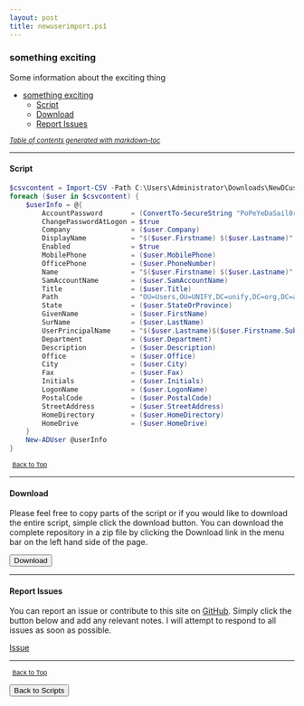 ```yaml
---
layout: post
title: newuserimport.ps1
---
```


### something exciting

Some information about the exciting thing

- [something exciting](#something-exciting)
  - [Script](#script)
  - [Download](#download)
  - [Report Issues](#report-issues)

<small><i><a href='http://ecotrust-canada.github.io/markdown-toc/'>Table of contents generated with markdown-toc</a></i></small>

---

#### Script

```powershell
$csvcontent = Import-CSV -Path C:\Users\Administrator\Downloads\NewDCusers.csv
foreach ($user in $csvcontent) {
    $userInfo = @{
        AccountPassword       = (ConvertTo-SecureString "PoPeYeDaSail0rM@@n!" -AsPlainText -Force)
        ChangePasswordAtLogon = $true
        Company               = ($user.Company)
        DisplayName           = "$($user.Firstname) $($user.Lastname)"
        Enabled               = $true
        MobilePhone           = ($user.MobilePhone)
        OfficePhone           = ($user.PhoneNumber)
        Name                  = "$($user.Firstname) $($user.Lastname)"
        SamAccountName        = ($user.SamAccountName)
        Title                 = ($user.Title)
        Path                  = "OU=Users,OU=UNIFY,DC=unify,DC=org,DC=au"
        State                 = ($user.StateOrProvince)
        GivenName             = ($user.FirstName)
        SurName               = ($user.LastName)
        UserPrincipalName     = "$($user.Lastname)$($user.Firstname.Substring(0,1))@UNIFY.org.au"
        Department            = ($user.Department)
        Description           = ($user.Description)
        Office                = ($user.Office)
        City                  = ($user.City)
        Fax                   = ($user.Fax)
        Initials              = ($user.Initials)
        LogonName             = ($user.LogonName)
        PostalCode            = ($user.PostalCode)
        StreetAddress         = ($user.StreetAddress)
        HomeDirectory         = ($user.HomeDirectory)
        HomeDrive             = ($user.HomeDrive)
    }
    New-ADUser @userInfo
}
```

<span style="font-size:11px;"><a href="#"><i class="fas fa-caret-up" aria-hidden="true" style="color: white; margin-right:5px;"></i>Back to Top</a></span>

---

#### Download

Please feel free to copy parts of the script or if you would like to download the entire script, simple click the download button. You can download the complete repository in a zip file by clicking the Download link in the menu bar on the left hand side of the page.

<button class="btn" type="submit" onclick="window.open('/PowerShell/scripts/activeDirectory/newuserimport.ps1')">
    <i class="fa fa-cloud-download-alt">
    </i>
        Download
</button>

---

#### Report Issues

You can report an issue or contribute to this site on <a href="https://github.com/BanterBoy/scripts-blog/issues">GitHub</a>. Simply click the button below and add any relevant notes. I will attempt to respond to all issues as soon as possible.

<!-- Place this tag where you want the button to render. -->

<a class="github-button" href="https://github.com/BanterBoy/scripts-blog/issues/new?title=newuserimport.ps1&body=There is a problem with this function. Please find details below." data-show-count="true" aria-label="Issue BanterBoy/scripts-blog on GitHub">Issue</a>

---

<span style="font-size:11px;"><a href="#"><i class="fas fa-caret-up" aria-hidden="true" style="color: white; margin-right:5px;"></i>Back to Top</a></span>

<a href="/menu/_pages/scripts.html">
    <button class="btn">
        <i class='fas fa-reply'>
        </i>
            Back to Scripts
    </button>
</a>

[1]: http://ecotrust-canada.github.io/markdown-toc
[2]: https://github.com/googlearchive/code-prettify
